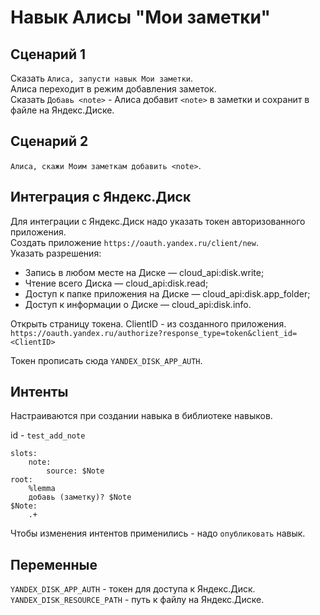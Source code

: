 # Навык Алисы "Мои заметки"


## Сценарий 1
Сказать `Алиса, запусти навык Мои заметки`.  
Алиса переходит в режим добавления заметок.  
Сказать `Добавь <note>` - Алиса добавит `<note>` в заметки и сохранит в файле на Яндекс.Диске.

## Сценарий 2
`Алиса, скажи Моим заметкам добавить <note>`.


## Интеграция с Яндекс.Диск

Для интеграции с Яндекс.Диск надо указать токен авторизованного приложения.  
Создать приложение `https://oauth.yandex.ru/client/new`.  
Указать разрешения:

- Запись в любом месте на Диске — cloud_api:disk.write;
- Чтение всего Диска — cloud_api:disk.read;
- Доступ к папке приложения на Диске — cloud_api:disk.app_folder;
- Доступ к информации о Диске — cloud_api:disk.info.

Открыть страницу токена. ClientID - из созданного приложения.  
`https://oauth.yandex.ru/authorize?response_type=token&client_id=<ClientID>`

Токен прописать сюда `YANDEX_DISK_APP_AUTH`.

## Интенты

Настраиваются при создании навыка в библиотеке навыков.

id - `test_add_note`

```
slots:
    note:
        source: $Note
root:
    %lemma
    добавь (заметку)? $Note
$Note:
    .+
```

Чтобы изменения интентов применились - надо `опубликовать` навык.

## Переменные

`YANDEX_DISK_APP_AUTH` - токен для доступа к Яндекс.Диск.  
`YANDEX_DISK_RESOURCE_PATH` - путь к файлу на Яндекс.Диске.  
